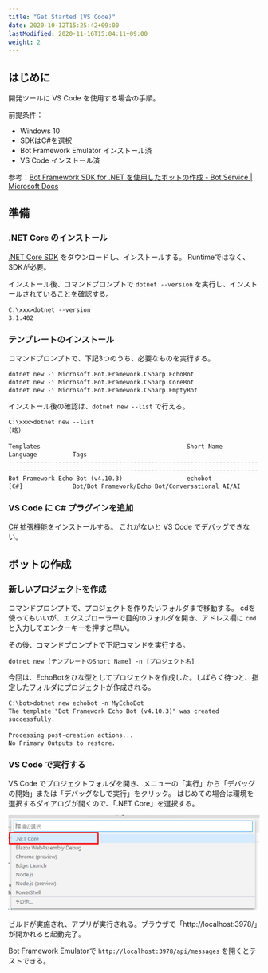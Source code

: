 ```yaml
---
title: "Get Started (VS Code)"
date: 2020-10-12T15:25:42+09:00
lastModified: 2020-11-16T15:04:11+09:00
weight: 2
---
```


## はじめに
開発ツールに VS Code を使用する場合の手順。

前提条件：

* Windows 10
* SDKはC#を選択
* Bot Framework Emulator インストール済
* VS Code インストール済

参考：[Bot Framework SDK for .NET を使用したボットの作成 - Bot Service | Microsoft Docs](https://docs.microsoft.com/ja-jp/azure/bot-service/dotnet/bot-builder-dotnet-sdk-quickstart?view=azure-bot-service-4.0&tabs=vc)

## 準備
### .NET Core のインストール

[.NET Core SDK](https://dotnet.microsoft.com/download) をダウンロードし、インストールする。
Runtimeではなく、SDKが必要。

インストール後、コマンドプロンプトで `dotnet --version` を実行し、インストールされていることを確認する。

```
C:\xxx>dotnet --version
3.1.402
```

### テンプレートのインストール
コマンドプロンプトで、下記3つのうち、必要なものを実行する。

```
dotnet new -i Microsoft.Bot.Framework.CSharp.EchoBot
dotnet new -i Microsoft.Bot.Framework.CSharp.CoreBot
dotnet new -i Microsoft.Bot.Framework.CSharp.EmptyBot
```

インストール後の確認は、`dotnet new --list` で行える。

```
C:\xxx>dotnet new --list
(略)

Templates                                         Short Name               Language          Tags
--------------------------------------------------------------------------------------------------------------------------------------------
Bot Framework Echo Bot (v4.10.3)                  echobot                  [C#]              Bot/Bot Framework/Echo Bot/Conversational AI/AI
```

### VS Code に C# プラグインを追加
[C# 拡張機能](https://marketplace.visualstudio.com/items?itemName=ms-dotnettools.csharp)をインストールする。
これがないと VS Code でデバッグできない。

## ボットの作成
### 新しいプロジェクトを作成
コマンドプロンプトで、プロジェクトを作りたいフォルダまで移動する。
cdを使ってもいいが、エクスプローラーで目的のフォルダを開き、アドレス欄に `cmd` と入力してエンターキーを押すと早い。

その後、コマンドプロンプトで下記コマンドを実行する。

```
dotnet new [テンプレートのShort Name] -n [プロジェクト名]
```

今回は、EchoBotをひな型としてプロジェクトを作成した。しばらく待つと、指定したフォルダにプロジェクトが作成される。

```
C:\bot>dotnet new echobot -n MyEchoBot
The template "Bot Framework Echo Bot (v4.10.3)" was created successfully.

Processing post-creation actions...
No Primary Outputs to restore.
```

### VS Code で実行する
VS Code でプロジェクトフォルダを開き、メニューの「実行」から「デバッグの開始」または「デバッグなしで実行」をクリック。
はじめての場合は環境を選択するダイアログが開くので、「.NET Core」を選択する。

![](2020-10-14-11-31-49.png)

ビルドが実施され、アプリが実行される。ブラウザで「http://localhost:3978/」が開かれると起動完了。

Bot Framework Emulatorで `http://localhost:3978/api/messages` を開くとテストできる。

